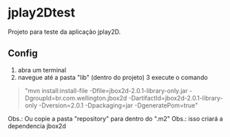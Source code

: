 # jplay2Dtest
Projeto para teste da aplicação jplay2D.

## Config
1. abra um terminal
2. navegue até a pasta "lib" (dentro do projeto)
3 execute o comando 
> "mvn install:install-file -Dfile=jbox2d-2.0.1-library-only.jar -DgroupId=br.com.wellington.jbox2d -DartifactId=jbox2d-2.0.1-library-only -Dversion=2.0.1 -Dpackaging=jar -DgeneratePom=true"

Obs.: Ou copie a pasta "repository" para dentro do ".m2"
Obs.: isso criará a dependencia jbox2d
